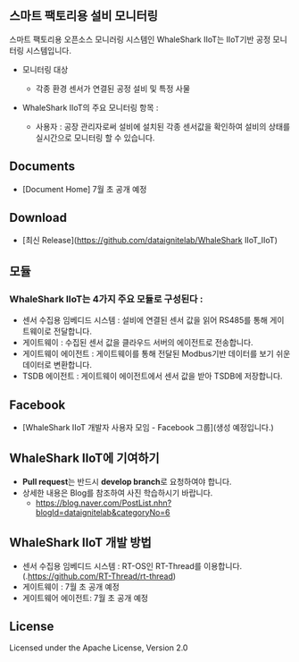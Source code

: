 ## 스마트 팩토리용 설비 모니터링

스마트 팩토리용 오픈소스 모니러링 시스템인 WhaleShark IIoT는 IIoT기반 공정 모니터링 시스템입니다.
 - 모니터링 대상
   - 각종 환경 센서가 연결된 공정 설비 및 특정 사물   


- WhaleShark IIoT의 주요 모니터링 항목 :
  - 사용자 : 공장 관리자로써 설비에 설치된 각종 센서값을 확인하여 설비의 상태를 실시간으로 모니터링 할 수 있습니다.

## Documents
 - [Document Home] 7월 초 공개 예정

## Download
 - [최신 Release](https://github.com/dataignitelab/WhaleShark IIoT_IIoT)

## 모듈
### WhaleShark IIoT는 4가지 주요 모듈로 구성된다 :
- 센서 수집용 임베디드 시스템 : 설비에 연결된 센서 값을 읽어 RS485를 통해 게이트웨이로 전달합니다.
- 게이트웨이 : 수집된 센서 값을 클라우드 서버의 에이전트로 전송합니다.
- 게이트웨이 에이전트 : 게이트웨이를 통해 전달된 Modbus기반 데이터를 보기 쉬운 데이터로 변환합니다.
- TSDB 에이전트 : 게이트웨이 에이전트에서 센서 값을 받아 TSDB에 저장합니다.

## Facebook
 - [WhaleShark IIoT 개발자 사용자 모임 - Facebook 그룹](생성 예정입니다.)

## WhaleShark IIoT에 기여하기
 - **Pull request**는 반드시 **develop branch**로 요청하여야 합니다.
 - 상세한 내용은 Blog를 참조하여 사진 학습하시기 바랍니다.
   - https://blog.naver.com/PostList.nhn?blogId=dataignitelab&categoryNo=6
   
## WhaleShark IIoT 개발 방법
- 센서 수집용 임베디드 시스템 : RT-OS인 RT-Thread를 이용합니다.(.https://github.com/RT-Thread/rt-thread)
- 게이트웨이 : 7월 초 공개 예정
- 게이트웨어 에이전트:  7월 초 공개 예정

## License
Licensed under the Apache License, Version 2.0
<br>
